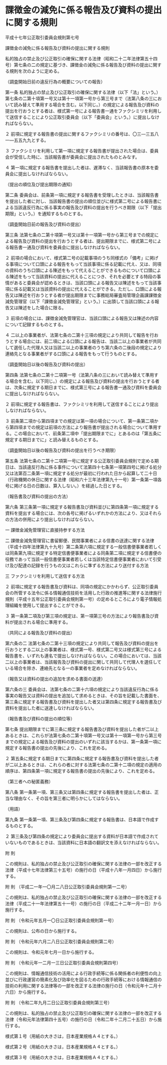 # 課徴金の減免に係る報告及び資料の提出に関する規則

平成十七年公正取引委員会規則第七号

課徴金の減免に係る報告及び資料の提出に関する規則

私的独占の禁止及び公正取引の確保に関する法律（昭和二十二年法律第五十四号）第七条の二の規定に基づき、課徴金の減免に係る報告及び資料の提出に関する規則を次のように定める。

（調査開始日前の違反行為の概要についての報告）

第一条 私的独占の禁止及び公正取引の確保に関する法律（以下「法」という。）第七条の二第十項第一号又は第十一項第一号から第三号まで（法第八条の三において読み替えて準用する場合を含む。以下同じ。）の規定による報告及び資料の提出を行おうとする者は、様式第一号による報告書一通をファクシミリを利用して送信することにより公正取引委員会（以下「委員会」という。）に提出しなければならない。

２ 前項に規定する報告書の提出に関するファクシミリの番号は、〇三―三五八一―五五九九とする。

３ ファクシミリを利用して第一項に規定する報告書が提出された場合は、委員会が受信した時に、当該報告書が委員会に提出されたものとみなす。

４ 第一項に規定する報告書を提出した者は、遅滞なく、当該報告書の原本を委員会に提出しなければならない。

（提出の順位及び提出期限の通知）

第二条 委員会は、前条第一項に規定する報告書を受理したときは、当該報告書を提出した者に対し、当該報告書の提出の順位並びに様式第二号による報告書による当該違反行為に係る事実の報告及び資料の提出を行うべき期限（以下「提出期限」という。）を通知するものとする。

（調査開始日前の報告及び資料の提出）

第三条 法第七条の二第十項第一号又は第十一項第一号から第三号までの規定による報告及び資料の提出を行おうとする者は、提出期限までに、様式第二号による報告書一通及び資料を委員会に提出しなければならない。

２ 前項の場合において、様式第二号の記載事項のうち同様式の「備考」に掲げる事項について口頭による報告をもって当該事項に係る記載に代え、又は、同項の資料のうち口頭による陳述をもって代えることができるものについて口頭による陳述をもって当該資料の提出に代えることにつき、それを必要とする特段の事情があると委員会が認めるときは、当該口頭による報告又は陳述をもって当該事項に係る記載又は当該資料の提出に代えることができる。ただし、口頭による報告又は陳述を行おうとする者が提出期限までに事務総局審査局管理企画課課徴金減免管理官（以下「課徴金減免管理官」という。）に出頭して当該口頭による報告又は陳述をした場合に限る。

３ 前項の場合には、課徴金減免管理官は、当該口頭による報告又は陳述の内容について記録するものとする。

４ 二以上の事業者が、法第七条の二第十三項の規定により共同して報告を行おうとする場合には、前二項による口頭による報告は、当該二以上の事業者が共同して選任した代理人又は当該二以上の事業者のうち第六条の二後段の規定により連絡先となる事業者がする口頭による報告をもって行うものとする。

（調査開始日以後の報告及び資料の提出）

第四条 法第七条の二第十二項第一号（法第八条の三において読み替えて準用する場合を含む。以下同じ。）の規定による報告及び資料の提出を行おうとする者は、次条に規定する期日までに、様式第三号による報告書一通及び資料を委員会に提出しなければならない。

２ 前項に規定する報告書は、ファクシミリを利用して送信することにより提出しなければならない。

３ 前条第二項から第四項までの規定は第一項の場合について、第一条第二項から第四項までの規定は前項の方法により報告書が提出される場合について準用する。この場合において、前条第二項中「提出期限までに」とあるのは「第五条に規定する期日までに」と読み替えるものとする。

（調査開始日以後の報告及び資料の提出を行うべき期限）

第五条 法第七条の二第十二項第一号に規定する公正取引委員会規則で定める期日は、当該違反行為に係る事件について法第四十七条第一項第四号に掲げる処分又は法第百二条第一項に規定する処分が最初に行われた日から起算して二十日（行政機関の休日に関する法律（昭和六十三年法律第九十一号）第一条第一項各号に掲げる日の日数は、算入しない。）を経過した日とする。

（報告書及び資料の提出の方法）

第六条 第三条第一項に規定する報告書及び資料並びに第四条第一項に規定する資料を提出する場合には、次の各号に掲げるいずれかの方法により、又はそれらの方法の併用により提出しなければならない。

一 課徴金減免管理官に直接持参する方法

二 課徴金減免管理官に書留郵便、民間事業者による信書の送達に関する法律（平成十四年法律第九十九号）第二条第六項に規定する一般信書便事業者若しくは同条第九項に規定する特定信書便事業者による同条第二項に規定する信書便の役務であって当該一般信書便事業者若しくは当該特定信書便事業者において引受け及び配達の記録を行うもの又はこれらに準ずる方法により送付する方法

三 ファクシミリを利用して送信する方法

２ 前項に規定する報告書及び資料は、同項の規定にかかわらず、公正取引委員会の所管する法令に係る情報通信技術を活用した行政の推進等に関する法律施行規則（平成十五年公正取引委員会規則第一号）の定めるところにより電子情報処理組織を使用して提出することができる。

３ 第一条第二項及び第三項の規定は、第一項第三号の方法により報告書及び資料が提出される場合に準用する。

（共同による報告及び資料の提出）

第六条の二 法第七条の二第十三項の規定により共同して報告及び資料の提出を行おうとする二以上の事業者は、様式第一号、様式第二号又は様式第三号による報告書を、いずれも連名で提出しなければならない。この場合においては、当該二以上の事業者は、当該報告及び資料の提出に関して共同して代理人を選任している場合を除き、連絡先となる一の事業者を定めなければならない。

（報告又は資料の提出の追加を求める書面の送達）

第六条の三 委員会は、法第七条の二第十六項の規定により当該違反行為に係る事実の報告又は資料の提出を追加して求めるときは、その旨を記載した書面を、第三条に規定する報告書及び資料を提出した者又は第四条に規定する報告書及び資料を提出した者に送達しなければならない。

（報告書及び資料の提出の順位等）

第七条 提出期限までに第三条に規定する報告書及び資料を提出した者が二以上あるときは、これらが法第七条の二第十項第一号又は第十一項第一号から第三号までの規定による報告及び資料の提出のいずれに該当するかは、第一条第一項に規定する報告書の提出の先後により、これを定める。

２ 第五条に規定する期日までに第四条に規定する報告書及び資料を提出した者が二以上あるときは、これらの者に対する法第七条の二第十二項の規定の適用の順序は、第四条第一項に規定する報告書の提出の先後により、これを定める。

（第三者への秘匿義務）

第八条 第一条第一項、第三条又は第四条に規定する報告書を提出した者は、正当な理由なく、その旨を第三者に明らかにしてはならない。

（用語）

第九条 第一条第一項、第三条及び第四条に規定する報告書は、日本語で作成するものとする。

２ 第三条及び第四条の規定により委員会に提出する資料が日本語で作成されていないものであるときは、当該資料に日本語の翻訳文を添えなければならない。

附 則

この規則は、私的独占の禁止及び公正取引の確保に関する法律の一部を改正する法律（平成十七年法律第三十五号）の施行の日（平成十八年一月四日）から施行する。

附 則 （平成二一年一〇月二八日公正取引委員会規則第一二号）

この規則は、私的独占の禁止及び公正取引の確保に関する法律の一部を改正する法律（平成二十一年法律第五十一号）の施行の日（平成二十二年一月一日）から施行する。

附 則 （令和元年五月一〇日公正取引委員会規則第一号）

この規則は、公布の日から施行する。

附 則 （令和元年六月二八日公正取引委員会規則第二号）

この規則は、令和元年七月一日から施行する。

附 則 （令和元年一二月一三日公正取引委員会規則第四号）

この規則は、情報通信技術の活用による行政手続等に係る関係者の利便性の向上並びに行政運営の簡素化及び効率化を図るための行政手続等における情報通信の技術の利用に関する法律等の一部を改正する法律の施行の日（令和元年十二月十六日）から施行する。

附 則 （令和二年九月二日公正取引委員会規則第三号）

この規則は、私的独占の禁止及び公正取引の確保に関する法律の一部を改正する法律（令和元年法律第四十五号）の施行の日（令和二年十二月二十五日）から施行する。

様式第１号（用紙の大きさは，日本産業規格Ａ４とする。）

[](/./pict/H17F30201000007_1912191612_001.pdf)

様式第２号（用紙の大きさは，日本産業規格Ａ４とする。）

[](/./pict/H17F30201000007_1912191612_002.pdf)

様式第３号（用紙の大きさは，日本産業規格Ａ４とする。）

[](/./pict/H17F30201000007_1912191612_003.pdf)
